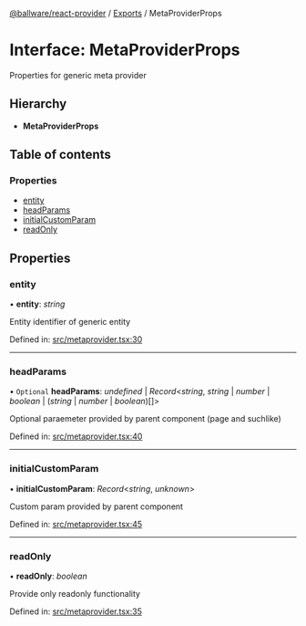 [@ballware/react-provider](../README.md) / [Exports](../modules.md) / MetaProviderProps

# Interface: MetaProviderProps

Properties for generic meta provider

## Hierarchy

* **MetaProviderProps**

## Table of contents

### Properties

- [entity](metaproviderprops.md#entity)
- [headParams](metaproviderprops.md#headparams)
- [initialCustomParam](metaproviderprops.md#initialcustomparam)
- [readOnly](metaproviderprops.md#readonly)

## Properties

### entity

• **entity**: *string*

Entity identifier of generic entity

Defined in: [src/metaprovider.tsx:30](https://github.com/frankball/ballware-react-provider/blob/1f3134b/src/metaprovider.tsx#L30)

___

### headParams

• `Optional` **headParams**: *undefined* \| *Record*<*string*, *string* \| *number* \| *boolean* \| (*string* \| *number* \| *boolean*)[]\>

Optional paraemeter provided by parent component (page and suchlike)

Defined in: [src/metaprovider.tsx:40](https://github.com/frankball/ballware-react-provider/blob/1f3134b/src/metaprovider.tsx#L40)

___

### initialCustomParam

• **initialCustomParam**: *Record*<*string*, *unknown*\>

Custom param provided by parent component

Defined in: [src/metaprovider.tsx:45](https://github.com/frankball/ballware-react-provider/blob/1f3134b/src/metaprovider.tsx#L45)

___

### readOnly

• **readOnly**: *boolean*

Provide only readonly functionality

Defined in: [src/metaprovider.tsx:35](https://github.com/frankball/ballware-react-provider/blob/1f3134b/src/metaprovider.tsx#L35)
